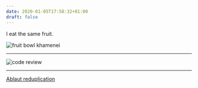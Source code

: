 ```yaml
---
date: 2020-01-05T17:58:32+01:00
draft: false
---
```


I eat the same fruit.

![fruit bowl khamenei](/fruit-bowl-khamenei.png)

---

![code review](/code-review.png)

---

[Ablaut reduplication](https://www.rd.com/culture/ablaut-reduplication/)